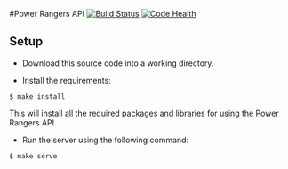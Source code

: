 #Power Rangers API
[![Build Status](https://travis-ci.org/reiniervdwindt/power-rangers-api.svg?branch=master)](https://travis-ci.org/reiniervdwindt/power-rangers-api)
[![Code Health](https://landscape.io/github/reiniervdwindt/power-rangers-api/master/landscape.svg?style=flat)](https://landscape.io/github/reiniervdwindt/power-rangers-api/master)

## Setup

- Download this source code into a working directory.

- Install the requirements:
```
$ make install
```
This will install all the required packages and libraries for using the Power Rangers API

- Run the server using the following command:
```
$ make serve
```
